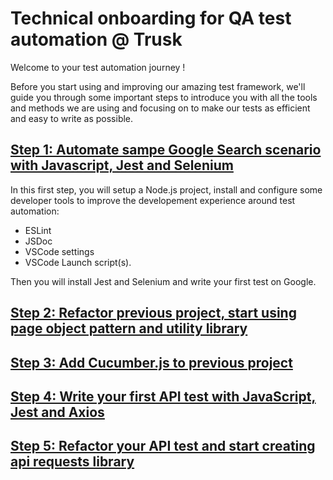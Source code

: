 # Technical onboarding for QA test automation @ Trusk

Welcome to your test automation journey ! 

Before you start using and improving our amazing test framework, we'll guide you through some important steps to introduce you with all the tools and methods we are using and focusing on to make our tests as efficient and easy to write as possible.

## [Step 1: Automate sampe Google Search scenario with Javascript, Jest and Selenium](https://github.com/AdrianP-Trusk/01_javascript_selenium_jest_one_file)

In this first step, you will setup a Node.js project, install and configure some developer tools to improve the developement experience around test automation:

- ESLint
- JSDoc
- VSCode settings
- VSCode Launch script(s).

Then you will install Jest and Selenium and write your first test on Google.

## [Step 2: Refactor previous project, start using page object pattern and utility library](02_javascript_selenium_jest_refactor/Readme.md)

## [Step 3: Add Cucumber.js to previous project](03_javascript_selenium_cucumber/Readme.md)

## [Step 4: Write your first API test with JavaScript, Jest and Axios](04_javascript_axios_jest_one_file/Readme.md)

## [Step 5: Refactor your API test and start creating api requests library](05_javascript_axios_jest_refactor/Readme.md)
